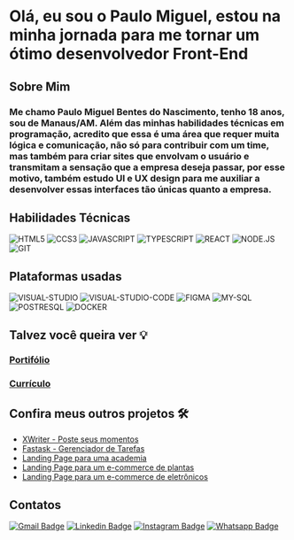# Olá, eu sou o Paulo Miguel, estou na minha jornada para me tornar um ótimo desenvolvedor Front-End

## Sobre Mim
  ### Me chamo Paulo Miguel Bentes do Nascimento, tenho 18 anos, sou de Manaus/AM. Além das minhas habilidades técnicas em programação, acredito que essa é uma área que requer muita lógica e comunicação, não só para contribuir com um time, mas também para criar sites que envolvam o usuário e transmitam a sensação que a empresa deseja passar, por esse motivo, também estudo UI e UX design para me auxiliar a desenvolver essas interfaces tão únicas quanto a empresa.

## Habilidades Técnicas
![HTML5](https://img.shields.io/badge/HTML5-E34F26.svg?style=for-the-badge&logo=HTML5&logoColor=white)
![CCS3](https://img.shields.io/badge/CSS3-1572B6.svg?style=for-the-badge&logo=CSS3&logoColor=white)
![JAVASCRIPT](https://img.shields.io/badge/JavaScript-F7DF1E.svg?style=for-the-badge&logo=JavaScript&logoColor=black)
![TYPESCRIPT](https://img.shields.io/badge/TypeScript-3178C6.svg?style=for-the-badge&logo=TypeScript&logoColor=white)
![REACT](https://img.shields.io/badge/React-61DAFB.svg?style=for-the-badge&logo=React&logoColor=black)
![NODE.JS](https://img.shields.io/badge/Node.js-5FA04E.svg?style=for-the-badge&logo=nodedotjs&logoColor=white)
![GIT](https://img.shields.io/badge/Git-F05032.svg?style=for-the-badge&logo=Git&logoColor=white)

## Plataformas usadas
![VISUAL-STUDIO](https://img.shields.io/badge/Visual_Studio-5C2D91?style=for-the-badge&logo=visual%20studio&logoColor=white)
![VISUAL-STUDIO-CODE](https://img.shields.io/badge/Visual_Studio_Code-0078D4?style=for-the-badge&logo=visual%20studio%20code&logoColor=white)
![FIGMA](https://img.shields.io/badge/Figma-F24E1E.svg?style=for-the-badge&logo=Figma&logoColor=white)
![MY-SQL](https://img.shields.io/badge/MySQL-4479A1.svg?style=for-the-badge&logo=MySQL&logoColor=white)
![POSTRESQL](https://img.shields.io/badge/PostgreSQL-4169E1.svg?style=for-the-badge&logo=PostgreSQL&logoColor=white)
![DOCKER](https://img.shields.io/badge/Docker-2496ED.svg?style=for-the-badge&logo=Docker&logoColor=white)

## Talvez você queira ver 💡
  ### [Portifólio](https://paulo-mikhael.github.io/Portifolio)
  ### [Currículo](https://docs.google.com/document/d/1xhimUtV6EM7c1GtwBwAHsIonX1HjoLSi/edit)

## Confira meus outros projetos 🛠️
  - [XWriter - Poste seus momentos](https://github.com/Paulo-Mikhael/XWriter?tab=readme-ov-file#xwriter)
  - [Fastask - Gerenciador de Tarefas](https://github.com/Paulo-Mikhael/fastask?tab=readme-ov-file#fastask---gerenciador-de-tarefas)
  - [Landing Page para uma academia](https://github.com/Paulo-Mikhael/academia-landing-page?tab=readme-ov-file#academia-vitalidade-fitness)
  - [Landing Page para um e-commerce de plantas](https://github.com/Paulo-Mikhael/casa-verde?tab=readme-ov-file#casa-verde)
  - [Landing Page para um e-commerce de eletrônicos](https://github.com/Paulo-Mikhael/phlox?tab=readme-ov-file#phlox)

## Contatos
  [![Gmail Badge](https://img.shields.io/badge/Gmail-EA4335.svg?style=for-the-badge&logo=Gmail&logoColor=white)](https://paulo-mikhael.github.io/Portifolio/Pages/contacts/)
  [![Linkedin Badge](https://img.shields.io/badge/LinkedIn-0A66C2.svg?style=for-the-badge&logo=LinkedIn&logoColor=white)](https://www.linkedin.com/in/paulo-miguel-4b706022b/)
  [![Instagram Badge](https://img.shields.io/badge/Instagram-E4405F.svg?style=for-the-badge&logo=Instagram&logoColor=white)](https://www.instagram.com/pa__miguel?igsh=MWxoYzdqNGluZWcyaA%3D%3D)
  [![Whatsapp Badge](https://img.shields.io/badge/WhatsApp-25D366.svg?style=for-the-badge&logo=WhatsApp&logoColor=white)](https://api.whatsapp.com/send/?phone=5592992813253&type=phone_number&app_absent=0)
